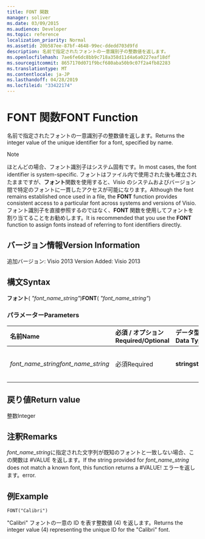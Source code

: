 ```yaml
---
title: FONT 関数
manager: soliver
ms.date: 03/09/2015
ms.audience: Developer
ms.topic: reference
localization_priority: Normal
ms.assetid: 20b587ee-87bf-4648-99ec-ddedd703d9fd
description: 名前で指定されたフォントの一意識別子の整数値を返します。
ms.openlocfilehash: 7ae6fe6dc8bb9c718a358d11d4a6a0227eaf18df
ms.sourcegitcommit: 8657170d071f9bcf680aba50b9c07f2a4fb82283
ms.translationtype: MT
ms.contentlocale: ja-JP
ms.lasthandoff: 04/28/2019
ms.locfileid: "33422174"
---
```

# <a name="font-function"></a><span data-ttu-id="a0989-103">FONT 関数</span><span class="sxs-lookup"><span data-stu-id="a0989-103">FONT Function</span></span>

<span data-ttu-id="a0989-104">名前で指定されたフォントの一意識別子の整数値を返します。</span><span class="sxs-lookup"><span data-stu-id="a0989-104">Returns the integer value of the unique identifier for a font, specified by name.</span></span>
  
> [!NOTE]
> <span data-ttu-id="a0989-105">ほとんどの場合、フォント識別子はシステム固有です。</span><span class="sxs-lookup"><span data-stu-id="a0989-105">In most cases, the font identifier is system-specific.</span></span> <span data-ttu-id="a0989-106">フォントはファイル内で使用された後も確立されたままですが、**フォント**関数を使用すると、Visio のシステムおよびバージョン間で特定のフォントに一貫したアクセスが可能になります。</span><span class="sxs-lookup"><span data-stu-id="a0989-106">Although the font remains established once used in a file, the **FONT** function provides consistent access to a particular font across systems and versions of Visio.</span></span> <span data-ttu-id="a0989-107">フォント識別子を直接参照するのではなく、**FONT** 関数を使用してフォントを割り当てることをお勧めします。</span><span class="sxs-lookup"><span data-stu-id="a0989-107">It is recommended that you use the **FONT** function to assign fonts instead of referring to font identifiers directly.</span></span> 
  
## <a name="version-information"></a><span data-ttu-id="a0989-108">バージョン情報</span><span class="sxs-lookup"><span data-stu-id="a0989-108">Version Information</span></span>

<span data-ttu-id="a0989-109">追加バージョン: Visio 2013
</span><span class="sxs-lookup"><span data-stu-id="a0989-109">Version Added: Visio 2013</span></span> 
  
## <a name="syntax"></a><span data-ttu-id="a0989-110">構文</span><span class="sxs-lookup"><span data-stu-id="a0989-110">Syntax</span></span>

 <span data-ttu-id="a0989-111">**フォント**( _"font_name_string"_)</span><span class="sxs-lookup"><span data-stu-id="a0989-111">**FONT**( _"font_name_string"_)</span></span>
  
### <a name="parameters"></a><span data-ttu-id="a0989-112">パラメーター</span><span class="sxs-lookup"><span data-stu-id="a0989-112">Parameters</span></span>

|<span data-ttu-id="a0989-113">**名前**</span><span class="sxs-lookup"><span data-stu-id="a0989-113">**Name**</span></span>|<span data-ttu-id="a0989-114">**必須 / オプション**</span><span class="sxs-lookup"><span data-stu-id="a0989-114">**Required/Optional**</span></span>|<span data-ttu-id="a0989-115">**データ型**</span><span class="sxs-lookup"><span data-stu-id="a0989-115">**Data Type**</span></span>|<span data-ttu-id="a0989-116">**説明**</span><span class="sxs-lookup"><span data-stu-id="a0989-116">**Description**</span></span>|
|:-----|:-----|:-----|:-----|
| <span data-ttu-id="a0989-117">_font_name_string_</span><span class="sxs-lookup"><span data-stu-id="a0989-117">_font_name_string_</span></span> <br/> |<span data-ttu-id="a0989-118">必須</span><span class="sxs-lookup"><span data-stu-id="a0989-118">Required</span></span>  <br/> |<span data-ttu-id="a0989-119">**string**</span><span class="sxs-lookup"><span data-stu-id="a0989-119">**string**</span></span> <br/> |<span data-ttu-id="a0989-120">フォントの名前。</span><span class="sxs-lookup"><span data-stu-id="a0989-120">The name of the font.</span></span>  <br/> |
   
## <a name="return-value"></a><span data-ttu-id="a0989-121">戻り値</span><span class="sxs-lookup"><span data-stu-id="a0989-121">Return value</span></span>

<span data-ttu-id="a0989-122">整数</span><span class="sxs-lookup"><span data-stu-id="a0989-122">Integer</span></span>
  
## <a name="remarks"></a><span data-ttu-id="a0989-123">注釈</span><span class="sxs-lookup"><span data-stu-id="a0989-123">Remarks</span></span>

<span data-ttu-id="a0989-124">*font_name_string*に指定された文字列が既知のフォントと一致しない場合、この関数は #VALUE を返します。</span><span class="sxs-lookup"><span data-stu-id="a0989-124">If the string provided for  *font_name_string*  does not match a known font, this function returns a #VALUE!</span></span> <span data-ttu-id="a0989-125">エラーを返します。</span><span class="sxs-lookup"><span data-stu-id="a0989-125">error.</span></span> 
  
## <a name="example"></a><span data-ttu-id="a0989-126">例</span><span class="sxs-lookup"><span data-stu-id="a0989-126">Example</span></span>

 `FONT("Calibri")`
  
<span data-ttu-id="a0989-127">"Calibri" フォントの一意の ID を表す整数値 (4) を返します。</span><span class="sxs-lookup"><span data-stu-id="a0989-127">Returns the integer value (4) representing the unique ID for the "Calibri" font.</span></span>
  

